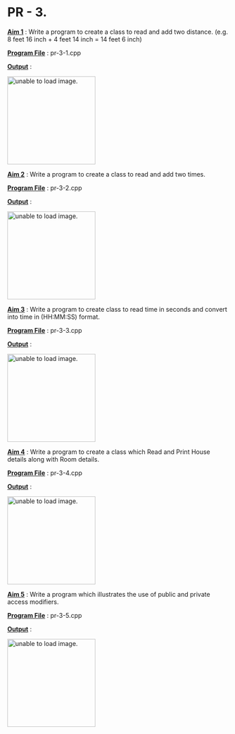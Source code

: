 # PR - 3.

<u>**Aim 1**</u> : Write a program  to create a class to read and add two distance. (e.g. 8 feet 16 inch + 4 feet 14 inch = 14 feet 6 inch)

<u>**Program File**</u> : pr-3-1.cpp

<u>**Output**</u> :

<img src="https://github.com/jb-jaydeep/Cpp/blob/main/pr-3(The%20New%20Era)/Images/pr-3-1.png" height = "200px" alt = "unable to load image.">

<u>**Aim 2**</u> : Write a program  to create a class to read and add two times.

<u>**Program File**</u> : pr-3-2.cpp

<u>**Output**</u> :

<img src="[https://github.com/jb-jaydeep/Cpp/blob/main/pr-3(The%20New%20Era)/Images/pr-3-2.png](https://github.com/jb-jaydeep/Cpp/blob/main/pr-3(The%20New%20Era)/Images/pr-3-2.png)" height = "200px" alt = "unable to load image.">

<u>**Aim 3**</u> : Write a program   to create class to read time in seconds and convert into time in (HH:MM:SS) format.

<u>**Program File**</u> : pr-3-3.cpp

<u>**Output**</u> :

<img src="[https://github.com/jb-jaydeep/Cpp/blob/main/pr-3(The%20New%20Era)/Images/pr-3-3.png](https://github.com/jb-jaydeep/Cpp/blob/main/pr-3(The%20New%20Era)/Images/pr-3-3.png)" height = "200px" alt = "unable to load image.">

<u>**Aim 4**</u> : Write a program  to create a class which Read and Print House details along with Room details.

<u>**Program File**</u> : pr-3-4.cpp

<u>**Output**</u> :

<img src="[https://github.com/jb-jaydeep/Cpp/blob/main/pr-3(The%20New%20Era)/Images/pr-3-4.png](https://github.com/jb-jaydeep/Cpp/blob/main/pr-3(The%20New%20Era)/Images/pr-3-4.png)" height = "200px" alt = "unable to load image.">

<u>**Aim 5**</u> : Write a program  which illustrates the use of public and private access modifiers.

<u>**Program File**</u> : pr-3-5.cpp

<u>**Output**</u> :

<img src="[https://github.com/jb-jaydeep/Cpp/blob/main/pr-3(The%20New%20Era)/Images/pr-3-5.png](https://github.com/jb-jaydeep/Cpp/blob/main/pr-3(The%20New%20Era)/Images/pr-3-5.png)" height = "200px" alt = "unable to load image.">

